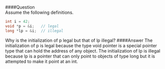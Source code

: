 ####Question  
Assume the following definitions.  
```cpp
int i = 42;
void *p = &i;   // legal
long *lp = &i;  // illegal
```
Why is the initialization of p legal but that of lp illegal?
####Answer
The initialization of p is legal because the type void pointer is a special pointer type that can hold the address of any object. The initialization of lp is illegal because lp is a pointer that can only point to objects of type long but it is attempted to make it point at an int.  
